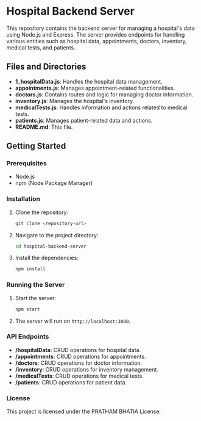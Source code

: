 # Hospital Backend Server

This repository contains the backend server for managing a hospital's data using Node.js and Express. The server provides endpoints for handling various entities such as hospital data, appointments, doctors, inventory, medical tests, and patients.

## Files and Directories

- **1_hospitalData.js**: Handles the hospital data management.
- **appointments.js**: Manages appointment-related functionalities.
- **doctors.js**: Contains routes and logic for managing doctor information.
- **inventory.js**: Manages the hospital's inventory.
- **medicalTests.js**: Handles information and actions related to medical tests.
- **patients.js**: Manages patient-related data and actions.
- **README.md**: This file.

## Getting Started

### Prerequisites

- Node.js
- npm (Node Package Manager)

### Installation

1. Clone the repository:
    ```sh
    git clone <repository-url>
    ```
2. Navigate to the project directory:
    ```sh
    cd hospital-backend-server
    ```
3. Install the dependencies:
    ```sh
    npm install
    ```

### Running the Server

1. Start the server:
    ```sh
    npm start
    ```
2. The server will run on `http://localhost:3000`.

### API Endpoints

- **/hospitalData**: CRUD operations for hospital data.
- **/appointments**: CRUD operations for appointments.
- **/doctors**: CRUD operations for doctor information.
- **/inventory**: CRUD operations for inventory management.
- **/medicalTests**: CRUD operations for medical tests.
- **/patients**: CRUD operations for patient data.

### License

This project is licensed under the PRATHAM BHATIA License.
